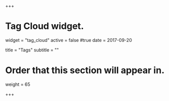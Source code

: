+++
# Tag Cloud widget.
widget = "tag_cloud"
active = false #true
date = 2017-09-20

title = "Tags"
subtitle = ""

# Order that this section will appear in.
weight = 65

+++
